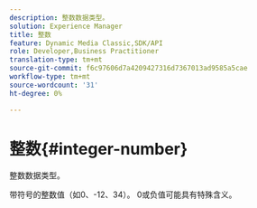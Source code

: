 ```yaml
---
description: 整数数据类型。
solution: Experience Manager
title: 整数
feature: Dynamic Media Classic,SDK/API
role: Developer,Business Practitioner
translation-type: tm+mt
source-git-commit: f6c97606d7a4209427316d7367013ad9585a5cae
workflow-type: tm+mt
source-wordcount: '31'
ht-degree: 0%

---
```



# 整数{#integer-number}

整数数据类型。

带符号的整数值（如0、-12、34）。 0或负值可能具有特殊含义。
